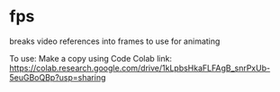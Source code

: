 # fps
breaks video references into frames to use for animating

To use: Make a copy using Code Colab link: https://colab.research.google.com/drive/1kLpbsHkaFLFAgB_snrPxUb-5euGBoQBp?usp=sharing
